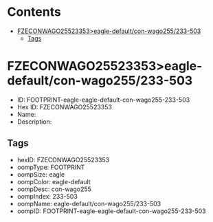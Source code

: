 



Contents
========

* [FZECONWAGO25523353>eagle-default/con-wago255/233-503](#fzeconwago25523353eagle-defaultcon-wago255233-503)
	* [Tags](#tags)

# FZECONWAGO25523353>eagle-default/con-wago255/233-503

- ID: FOOTPRINT-eagle-eagle-default-con-wago255-233-503
- Hex ID: FZECONWAGO25523353
- Name: 
- Description: 

## Tags

- hexID: FZECONWAGO25523353
- oompType: FOOTPRINT
- oompSize: eagle
- oompColor: eagle-default
- oompDesc: con-wago255
- oompIndex: 233-503
- oompName: eagle-default/con-wago255/233-503
- oompID: FOOTPRINT-eagle-eagle-default-con-wago255-233-503
